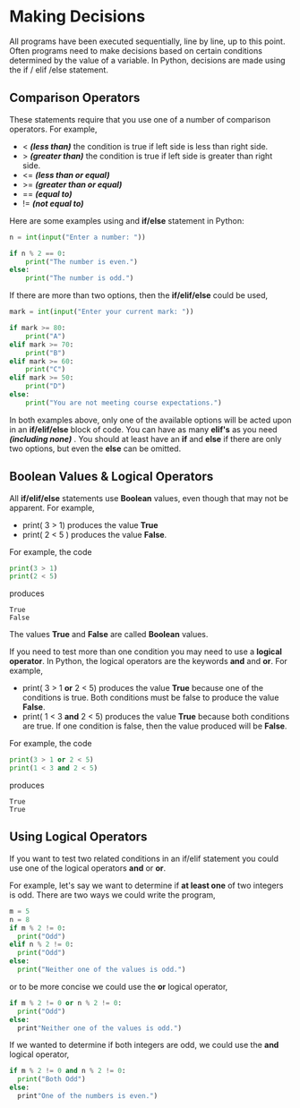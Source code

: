 # Making Decisions

All programs have been executed sequentially, line by line, up to this point.  Often programs need to make decisions based on certain conditions determined by the value of a variable.  In Python, decisions are made using the if / elif /else statement.

## Comparison Operators

These statements require that you use one of a number of comparison operators.  For example,

* \<   ***(less than)*** the condition is true if left side is less than right side. 
* \>   ***(greater than)*** the condition is true if left side is greater than right side. 
* \<\=  ***(less than or equal)***
* \>\=  ***(greater than or equal)***
* \=\=  ***(equal to)***
* \!\=  ***(not equal to)***

Here are some examples using and **if/else** statement in Python:

```python
n = int(input("Enter a number: "))

if n % 2 == 0:
    print("The number is even.")
else:
    print("The number is odd.")
```

If there are more than two options, then the **if/elif/else** could be used,

```python
mark = int(input("Enter your current mark: "))

if mark >= 80:
    print("A")
elif mark >= 70:
    print("B")
elif mark >= 60:
    print("C")
elif mark >= 50:
    print("D")
else:
    print("You are not meeting course expectations.")
```

In both examples above, only one of the available options will be acted upon in an **if/elif/else** block of code.  You can have as many **elif's** as you need ***(including none)*** .  You should at least have an **if** and **else** if there are only two options, but even the **else** can be omitted.

## Boolean Values & Logical Operators

All **if/elif/else** statements use **Boolean** values, even though that may not be apparent.  For example,

* print( 3 > 1) produces the value **True**
* print( 2 < 5 ) produces the value **False**.

For example, the code

```python
print(3 > 1)
print(2 < 5)
```

produces

```
True
False
```

The values **True** and **False** are called **Boolean** values.

If you need to test more than one condition you may need to use a **logical operator**.  In Python, the logical operators are the keywords **and** and **or**.  For example,

* print( 3 > 1 **or** 2 < 5) produces the value **True** because one of the conditions is true.  Both conditions must be false to produce the value **False**.
* print( 1 < 3 **and** 2 < 5) produces the value **True** because both conditions are true.  If one condition is false, then the value produced will be **False**.

For example, the code

```python
print(3 > 1 or 2 < 5)
print(1 < 3 and 2 < 5)
```

produces

```
True
True
```

## Using Logical Operators

If you want to test two related conditions in an if/elif statement you could use one of the logical operators **and** or **or**.

For example, let's say we want to determine if **at least one** of two integers is odd.  There are two ways we could write the program,

```python
m = 5
n = 8
if m % 2 != 0:
  print("Odd")
elif n % 2 != 0:
  print("Odd")
else:
  print("Neither one of the values is odd.")
```

or to be more concise we could use the **or** logical operator,

```python
if m % 2 != 0 or n % 2 != 0:
  print("Odd")
else:
  print"Neither one of the values is odd.")
```

If we wanted to determine if both integers are odd, we could use the **and** logical operator,

```python
if m % 2 != 0 and n % 2 != 0:
  print("Both Odd")
else:
  print"One of the numbers is even.")
```

